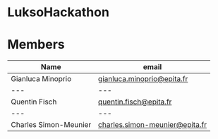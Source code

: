 # LuksoHackathon

# Members

|Name|email|
|---|---|
|Gianluca Minoprio|gianluca.minoprio@epita.fr|
|---|---|
|Quentin Fisch|quentin.fisch@epita.fr|
|---|---|
|Charles Simon-Meunier|charles.simon-meunier@epita.fr|